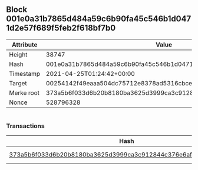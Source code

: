 ## Block 001e0a31b7865d484a59c6b90fa45c546b1d0471d2e57f689f5feb2f618bf7b0

Attribute | Value
--- | ---
Height | 38747
Hash | 001e0a31b7865d484a59c6b90fa45c546b1d0471d2e57f689f5feb2f618bf7b0
Timestamp | 2021-04-25T01:24:42+00:00
Target | 00254142f49eaaa504dc75712e8378ad5316cbcead634704b3734b6271167cc4
Merke root | 373a5b6f033d6b20b8180ba3625d3999ca3c912844c376e6afb42312b9c012e4
Nonce | 528796328

```

```

### Transactions

Hash | Amount
--- | ---
[373a5b6f033d6b20b8180ba3625d3999ca3c912844c376e6afb42312b9c012e4](373a5b6f033d6b20b8180ba3625d3999ca3c912844c376e6afb42312b9c012e4.md) | 10.00000000 SKEPTI 
